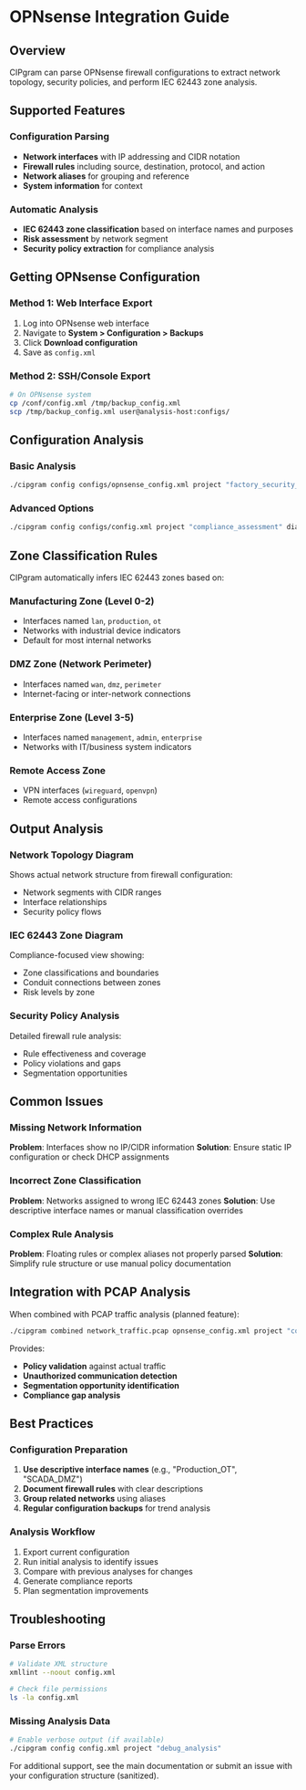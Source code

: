 # OPNsense Integration Guide

## Overview
CIPgram can parse OPNsense firewall configurations to extract network topology, security policies, and perform IEC 62443 zone analysis.

## Supported Features

### Configuration Parsing
- **Network interfaces** with IP addressing and CIDR notation
- **Firewall rules** including source, destination, protocol, and action
- **Network aliases** for grouping and reference
- **System information** for context

### Automatic Analysis
- **IEC 62443 zone classification** based on interface names and purposes
- **Risk assessment** by network segment
- **Security policy extraction** for compliance analysis

## Getting OPNsense Configuration

### Method 1: Web Interface Export
1. Log into OPNsense web interface
2. Navigate to **System > Configuration > Backups**
3. Click **Download configuration** 
4. Save as `config.xml`

### Method 2: SSH/Console Export
```bash
# On OPNsense system
cp /conf/config.xml /tmp/backup_config.xml
scp /tmp/backup_config.xml user@analysis-host:configs/
```

## Configuration Analysis

### Basic Analysis
```bash
./cipgram config configs/opnsense_config.xml project "factory_security_audit"
```

### Advanced Options
```bash
./cipgram config configs/config.xml project "compliance_assessment" diagram=both
```

## Zone Classification Rules

CIPgram automatically infers IEC 62443 zones based on:

### **Manufacturing Zone** (Level 0-2)
- Interfaces named `lan`, `production`, `ot`
- Networks with industrial device indicators
- Default for most internal networks

### **DMZ Zone** (Network Perimeter)  
- Interfaces named `wan`, `dmz`, `perimeter`
- Internet-facing or inter-network connections

### **Enterprise Zone** (Level 3-5)
- Interfaces named `management`, `admin`, `enterprise`
- Networks with IT/business system indicators

### **Remote Access Zone**
- VPN interfaces (`wireguard`, `openvpn`)
- Remote access configurations

## Output Analysis

### Network Topology Diagram
Shows actual network structure from firewall configuration:
- Network segments with CIDR ranges
- Interface relationships
- Security policy flows

### IEC 62443 Zone Diagram
Compliance-focused view showing:
- Zone classifications and boundaries
- Conduit connections between zones
- Risk levels by zone

### Security Policy Analysis
Detailed firewall rule analysis:
- Rule effectiveness and coverage
- Policy violations and gaps
- Segmentation opportunities

## Common Issues

### Missing Network Information
**Problem**: Interfaces show no IP/CIDR information
**Solution**: Ensure static IP configuration or check DHCP assignments

### Incorrect Zone Classification
**Problem**: Networks assigned to wrong IEC 62443 zones
**Solution**: Use descriptive interface names or manual classification overrides

### Complex Rule Analysis
**Problem**: Floating rules or complex aliases not properly parsed
**Solution**: Simplify rule structure or use manual policy documentation

## Integration with PCAP Analysis

When combined with PCAP traffic analysis (planned feature):
```bash
./cipgram combined network_traffic.pcap opnsense_config.xml project "complete_assessment"
```

Provides:
- **Policy validation** against actual traffic
- **Unauthorized communication detection**
- **Segmentation opportunity identification**
- **Compliance gap analysis**

## Best Practices

### Configuration Preparation
1. **Use descriptive interface names** (e.g., "Production_OT", "SCADA_DMZ")
2. **Document firewall rules** with clear descriptions
3. **Group related networks** using aliases
4. **Regular configuration backups** for trend analysis

### Analysis Workflow
1. Export current configuration
2. Run initial analysis to identify issues
3. Compare with previous analyses for changes
4. Generate compliance reports
5. Plan segmentation improvements

## Troubleshooting

### Parse Errors
```bash
# Validate XML structure
xmllint --noout config.xml

# Check file permissions
ls -la config.xml
```

### Missing Analysis Data
```bash
# Enable verbose output (if available)
./cipgram config config.xml project "debug_analysis"
```

For additional support, see the main documentation or submit an issue with your configuration structure (sanitized).
